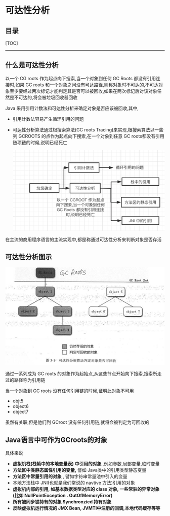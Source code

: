 # 可达性分析

## 目录

[TOC]

-----

## 什么是可达性分析

以一个 CG roots 作为起点向下搜索,当一个对象到任何 GC Roots 都没有引用连接时,如果 GC roots 和一个对象之间没有可达路径,则称对象时不可达的,不可达对象至少要经过两次标记才能判定其是否可以被回收,如果在两次标记后对该对象任然是不可达的,将会被垃圾回收器回收

Java 采用引用计数法和可达性分析来确定对象是否应该被回收,其中,

- 引用计数法容易产生循环引用的问题

- 可达性分析算法通过根搜索算法(GC roots Tracing)来实现,根搜索算法以一些列 GCROOTS 的点作为起点向下搜索,在一个对象到任意 GC roots都没有引用链项链的时候,说明已经死亡

  ![image-20200526211023099](../../assets/image-20200526211023099-3836292.png)

在主流的商用程序语言的主流实现中,都是称通过可达性分析来判断对象是否存活

## 可达性分析图示

<img src="../../assets/image-20200503141338936.png" alt="image-20200503141338936" style="zoom: 50%;" />

通过一系列成为 GC roots 的对象作为起始点,从这些节点开始向下搜索,搜索所走过的路径称为引用链

当一个对象到 GC roots 没有任何引用链的时候,证明此对象不可用

- objt5
- object6
- object7

虽然有关联,但是他们到 GCroot 没有任何引用链,就将会被判定为可回收的

## Java语言中可作为GCroots的对象

具体来说

- **虚拟机栈(栈帧中的本地变量表) 中引用的对象** ,例如参数,局部变量,临时变量
- **方法区中类静态属性引用的变量,** 譬如 Java类中的引用类型静态变量
- **方法区中常量引用的对象** , 譬如字符串常量池中引入的变量
- 本地方法栈中 JNI(也就是我们常说的 navtive 方法)引用的对象 
- **虚拟机内部的引用, 如基本数据类型对应的 class 对象, 一些常驻的异常对象(比如 NullPointException . OutOfMemoryError)**
- **所有被同步锁持有的对象 Synchronzied 持有对象**
- **反映虚拟机运行情况的 JMX Bean, JVMTI中注册的回调,本地代码缓存等等**


